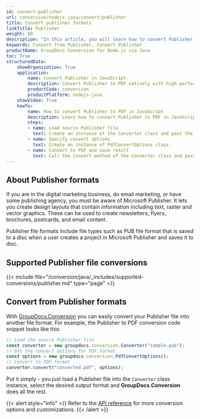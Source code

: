 ```yaml
---
id: convert-publisher
url: conversion/nodejs-java/convert/publisher
title: Convert publisher formats
linkTitle: Publisher
weight: 80
description: "In this article, you will learn how to convert Publisher formats to other formats with GroupDocs.Conversion for Node.js via Java."
keywords: Convert from Publisher, Convert Publisher
productName: GroupDocs.Conversion for Node.js via Java
toc: True
structuredData:
    showOrganization: True
    application:    
        name: Convert Publisher in JavaScript  
        description: Convert Publisher to PDF natively with high performance using Node.js and GroupDocs.Conversion for Node.js via Java APIs
        productCode: conversion
        productPlatform: nodejs-java 
    showVideo: True
    howTo:
        name: How to convert Publisher to PDF in JavaScript 
        description: Learn how to convert Publisher to PDF in JavaScript step by step
        steps:
        - name: Load source Publisher file 
          text: Create an instance of the Converter class and pass the source Publisher file path as a constructor parameter. You may specify absolute or relative file paths as per your requirements. 
        - name: Specify convert options 
          text: Create an instance of PdfConvertOptions class.
        - name: Convert to PDF and save result 
          text: Call the Convert method of the Converter class and pass the filename for the converted PDF file and the PdfConvertOptions object from the previous step as parameters.
---
```


## About Publisher formats

If you are in the digital marketing business, do email marketing, or have some publishing agency, you must be aware of Microsoft Publisher. It lets you create design layouts that contain information including text, raster and vector graphics. These can be used to create newsletters, flyers, brochures, postcards, and email content.

Publisher file formats include file types such as PUB file format that is saved to a disc when a user creates a project in Microsoft Publisher and saves it to disc.

## Supported Publisher file conversions

{{< include file="/conversion/java/_includes/supported-conversions/publisher.md" type="page" >}}

## Convert from Publisher formats

With [GroupDocs.Conversion](https://products.groupdocs.com/conversion/nodejs-java) you can easily convert your Publisher file into another file format. For example, the Publisher to PDF conversion code snippet looks like this:

```js
// Load the source Publisher file
const converter = new groupdocs.conversion.Converter("sample.pub");
// Set the convert options for PDF format
const options = new groupdocs.conversion.PdfConvertOptions();
// Convert to PDF format
converter.convert("converted.pdf", options);
```

Put it simply - you just load a Publisher file into the `Converter` class instance, select the desired output format and **GroupDocs.Conversion** does all the rest.  

{{< alert style="info" >}}
Refer to the [API reference](https://reference.groupdocs.com/conversion/nodejs-java/groupdocs.conversion.options.convert) for more conversion options and customizations.
{{< /alert >}}
